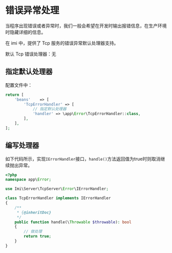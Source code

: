 # 错误异常处理

当程序出现错误或者异常时，我们一般会希望在开发时输出报错信息，在生产环境时隐藏详细的信息。

在 imi 中，提供了 Tcp 服务的错误异常默认处理器支持。

默认 Tcp 错误处理器：无

## 指定默认处理器

配置文件中：

```php
return [
    'beans'    => [
        'TcpErrorHandler' => [
            // 指定默认处理器
            'handler' => \app\Error\TcpErrorHandler::class,
        ],
    ],
];
```

## 编写处理器

如下代码所示，实现`IErrorHandler`接口，`handle()`方法返回值为true时则取消继续抛出异常。

```php
<?php
namespace app\Error;

use Imi\Server\TcpServer\Error\IErrorHandler;

class TcpErrorHandler implements IErrorHandler
{
    /**
     * {@inheritDoc}
     */
    public function handle(\Throwable $throwable): bool
    {
        // 做处理
        return true;
    }
}
```
